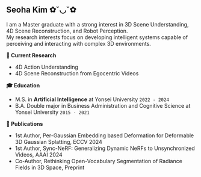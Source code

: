 ## Seoha Kim ✿˘◡˘✿
I am a Master graduate with a strong interest in 3D Scene Understanding, 4D Scene Reconstruction, and Robot Perception. <br>
My research interests focus on developing intelligent systems capable of perceiving and interacting with complex 3D environments.


**📌 Current Research**
- 4D Action Understanding
- 4D Scene Reconstruction from Egocentric Videos

**🎓 Education**
- M.S. in <b>Artificial Intelligence</b> at Yonsei University ```2022 - 2024``` 
- B.A. Double major in Business Administration and Cognitive Science at Yonsei University ```2015 - 2021```


**📝 Publications**
- 1st Author, Per-Gaussian Embedding based Deformation for Deformable 3D Gaussian Splatting, ECCV 2024
- 1st Author, Sync-NeRF: Generalizing Dynamic NeRFs to Unsynchronized Videos, AAAI 2024
- Co-Author, Rethinking Open-Vocabulary Segmentation of Radiance Fields in 3D Space, Preprint
